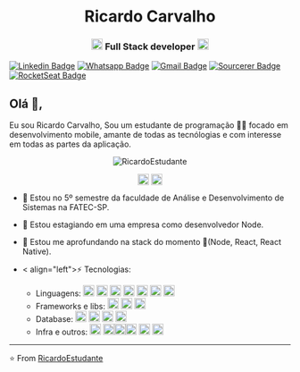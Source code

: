 <h1 align="center">Ricardo Carvalho</h1>
<h3 align="center"><img src="https://upload-icon.s3.us-east-2.amazonaws.com/uploads/icons/png/20167174151551942641-512.png" alt="react" width="20" height="20"/> Full Stack developer <img src="https://cdn4.iconfinder.com/data/icons/logos-and-brands/512/233_Node_Js_logo-256.png" alt="nodejs" width="20" height="20"/></h3>


[![Linkedin Badge](https://img.shields.io/badge/-Linkedin-6633cc?style=flat-square&logo=Linkedin&logoColor=white&color=black&link=https://www.linkedin.com/in/ricardo-carvalho-ba865a123/)](https://www.linkedin.com/in/ricardo-carvalho-ba865a123/)
[![Whatsapp Badge](https://img.shields.io/badge/-WhatsApp-6633cc?style=flat-square&logo=Whatsapp&logoColor=white&color=black&link=https://whats.link/ricardocarva)](https://whats.link/ricardocarva)
[![Gmail Badge](https://img.shields.io/badge/-Gmail-c14438?style=flat-square&logo=Gmail&logoColor=white&color=black&link=mailto:ricardocarvalho606@gmail.com)](mailto:duduxss3@gmail.com)
[![Sourcerer Badge](https://img.shields.io/badge/-Sourcerer.io-6633cc?style=flat-square&logo=appveyor&logoColor=white&color=black&link=https://sourcerer.io/ricardoestudante)](https://sourcerer.io/ricardoestudante)
[![RocketSeat Badge](https://img.shields.io/badge/-RocketSeat-6633cc?style=flat-square&logo=Polymer-Project&logoColor=white&color=black&link=https://app.rocketseat.com.br/me/ricardo-carvalho-santos-1583704453)](https://app.rocketseat.com.br/me/ricardo-carvalho-santos-1583704453)

## Olá 👋, 
Eu sou Ricardo Carvalho, Sou um estudante de programação 👨‍💻 focado em desenvolvimento mobile, amante de todas as tecnólogias e com interesse em todas as partes da aplicação. 

<p align="center"> <img src="https://github-readme-stats.vercel.app/api?username=RicardoEstudante&show_icons=true&hide_border=true&theme=dark" alt="RicardoEstudante" /> </p>
<p align="center">
<a href="https://www.linkedin.com/in/ricardo-carvalho-ba865a123/" target="blank"><img align="center" src="https://cdn.jsdelivr.net/npm/simple-icons@3.0.1/icons/linkedin.svg" alt="ricardo carvalho" height="20" width="20" /></a>
<a href="https://www.facebook.com/ricardo2010carvalho/" target="blank"><img align="center" src="https://cdn.jsdelivr.net/npm/simple-icons@3.0.1/icons/facebook.svg" alt="https://www.linkedin.com/in/ricardo-carvalho-ba865a123/" height="20" width="20" /></a>
</p>


- 💬 Estou no 5º semestre da faculdade de Análise e Desenvolvimento de Sistemas na FATEC-SP.

- 🔭 Estou estagiando em uma empresa como desenvolvedor Node.

- :book: Estou me aprofundando na stack do momento :rocket:(Node, React, React Native).

- < align="left">⚡ Tecnologias: 
  - Linguagens: <img src="https://img.icons8.com/color/48/000000/html-5.png" alt="html5" width="20" height="20"/> <img src="https://img.icons8.com/color/48/000000/css3.png" alt="css3" width="20" height="20"/> <img src="https://img.icons8.com/color/48/000000/bootstrap.png" alt="bootstrap" width="20" height="20"/>  <img src="https://cdn1.iconfinder.com/data/icons/development-2-yellow/60/30_-Javascript-_development_coding_programming_code-512.png" alt="javascript" width="20" height="20"/> <img src="https://image.flaticon.com/icons/png/512/919/919832.png" alt="typescript" width="20" height="20"/>
  <img src="https://img.icons8.com/color/48/000000/java-coffee-cup-logo.png" alt="java" width="20" height="20"/>  <img src="https://img.icons8.com/color/48/000000/c-programming.png" alt="c" width="20" height="20"/>  
  - Frameworks e libs: <img src="https://img.icons8.com/color/48/000000/react-native.png" alt="react" width="20" height="20"/>
   <img src="https://upload-icon.s3.us-east-2.amazonaws.com/uploads/icons/png/19108918321553750384-512.png" alt="react-native" width="20" height="20"/> <img src="https://cdn4.iconfinder.com/data/icons/logos-and-brands/512/233_Node_Js_logo-256.png" alt="nodejs" width="20" height="20"/>
  - Database: <img src="https://image.flaticon.com/icons/svg/2772/2772128.svg" alt="sql" width="20" height="20"/> <img src="https://upload-icon.s3.us-east-2.amazonaws.com/uploads/icons/png/16876668881551942134-512.png" alt="postgres" width="20" height="20"/> <img src="https://img.icons8.com/color/48/000000/mongodb.png" alt="mongodb" width="20" height="20"/> <img src="https://img.icons8.com/color/48/000000/microsoft-sql-server.png" alt="sql Server" width="20" height="20"/>
  - Infra e outros: <img src="https://img.icons8.com/color/48/000000/npm.png" alt="npm" width="20" height="20"/>   <img src="https://img.icons8.com/color/48/000000/docker.png" alt="Docker" width="20" height="20"/><img src="https://img.icons8.com/color/48/000000/git.png" alt="Git" width="20" height="20"/><img src="https://img.icons8.com/plasticine/100/000000/bash.png" alt="Bash" width="20" height="20"/> <img src="https://img.icons8.com/dusk/64/000000/postman-api.png" alt="postman" width="20" height="20"/> <img src="https://img.icons8.com/ios-filled/50/000000/api-settings.png" alt="api" width="20" height="20"/>

   
   
   
</p>


 
---
⭐️ From [RicardoEstudante](https://github.com/RicardoEstudante)

